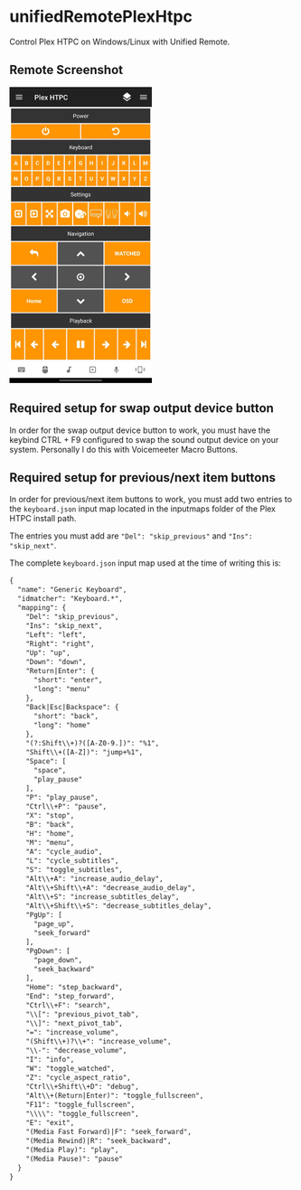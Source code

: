 # unifiedRemotePlexHtpc
Control Plex HTPC on Windows/Linux with Unified Remote.

## Remote Screenshot
<img src="https://github.com/aaronkirschen/unifiedRemotePlexHtpc/blob/main/images/screenShot.jpg?raw=true" width=50% height=50%>

## Required setup for swap output device button
In order for the swap output device button to work, you must have the keybind CTRL + F9 configured to swap the sound output device on your system. Personally I do this with Voicemeeter Macro Buttons.


## Required setup for previous/next item buttons
In order for previous/next item buttons to work, you must add two entries to the `keyboard.json` input map located in the inputmaps folder of the Plex HTPC install path. 

The entries you must add are `"Del": "skip_previous"` and `"Ins": "skip_next"`.

The complete `keyboard.json` input map used at the time of writing this is:
```
{
  "name": "Generic Keyboard",
  "idmatcher": "Keyboard.*",
  "mapping": {
    "Del": "skip_previous",
    "Ins": "skip_next",    
    "Left": "left",
    "Right": "right",
    "Up": "up",
    "Down": "down",
    "Return|Enter": {
      "short": "enter",
      "long": "menu"
    },
    "Back|Esc|Backspace": {
      "short": "back",
      "long": "home"
    },
    "(?:Shift\\+)?([A-Z0-9.])": "%1",
    "Shift\\+([A-Z])": "jump+%1",
    "Space": [
      "space",
      "play_pause"
    ],
    "P": "play_pause",
    "Ctrl\\+P": "pause",
    "X": "stop",
    "B": "back",
    "H": "home",
    "M": "menu",
    "A": "cycle_audio",
    "L": "cycle_subtitles",
    "S": "toggle_subtitles",
    "Alt\\+A": "increase_audio_delay",
    "Alt\\+Shift\\+A": "decrease_audio_delay",
    "Alt\\+S": "increase_subtitles_delay",
    "Alt\\+Shift\\+S": "decrease_subtitles_delay",
    "PgUp": [
      "page_up",
      "seek_forward"
    ],
    "PgDown": [
      "page_down",
      "seek_backward"
    ],
    "Home": "step_backward",
    "End": "step_forward",
    "Ctrl\\+F": "search",
    "\\[": "previous_pivot_tab",
    "\\]": "next_pivot_tab",
    "=": "increase_volume",
    "(Shift\\+)?\\+": "increase_volume",
    "\\-": "decrease_volume",
    "I": "info",
    "W": "toggle_watched",
    "Z": "cycle_aspect_ratio",
    "Ctrl\\+Shift\\+D": "debug",
    "Alt\\+(Return|Enter)": "toggle_fullscreen",
    "F11": "toggle_fullscreen",
    "\\\\": "toggle_fullscreen",
    "E": "exit",
    "(Media Fast Forward)|F": "seek_forward",
    "(Media Rewind)|R": "seek_backward",
    "(Media Play)": "play",
    "(Media Pause)": "pause"
  }
}
```
